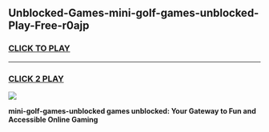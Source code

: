 
## Unblocked-Games-mini-golf-games-unblocked-Play-Free-r0ajp
<h3>
<a href="https://premium76.site?title=mini-golf-games-unblocked&ref=23A">CLICK TO PLAY</a></h3>
<hr>

<h3>
<a href="https://premium76.site?title=mini-golf-games-unblocked&ref=23A">CLICK 2 PLAY</a>
  
</h3>

<a href="https://premium76.site?title=mini-golf-games-unblocked&ref=23A"><img src="https://clearcache.store/games.png"></a>


**mini-golf-games-unblocked games unblocked: Your Gateway to Fun and Accessible Online Gaming**
